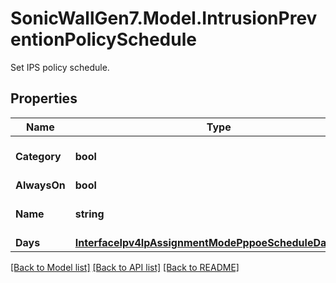 # SonicWallGen7.Model.IntrusionPreventionPolicySchedule
Set IPS policy schedule.

## Properties

Name | Type | Description | Notes
------------ | ------------- | ------------- | -------------
**Category** | **bool** | Use category setting. | [optional] 
**AlwaysOn** | **bool** | Always on. | [optional] 
**Name** | **string** | Schedule object name. | [optional] 
**Days** | [**InterfaceIpv4IpAssignmentModePppoeScheduleDaysDays**](InterfaceIpv4IpAssignmentModePppoeScheduleDaysDays.md) |  | [optional] 

[[Back to Model list]](../README.md#documentation-for-models) [[Back to API list]](../README.md#documentation-for-api-endpoints) [[Back to README]](../README.md)

